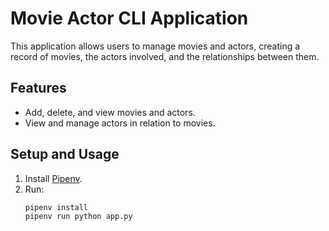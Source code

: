 # Movie Actor CLI Application

This application allows users to manage movies and actors, creating a record of movies, the actors involved, and the relationships between them.

## Features
- Add, delete, and view movies and actors.
- View and manage actors in relation to movies.

## Setup and Usage
1. Install [Pipenv](https://pipenv.pypa.io/).
2. Run:
   ```bash
   pipenv install
   pipenv run python app.py
